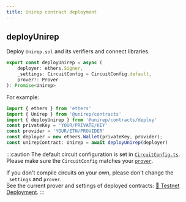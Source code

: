```yaml
---
title: Unirep contract deployment
---
```


## deployUnirep

Deploy `Unirep.sol` and its verifiers and connect libraries.

```ts
export const deployUnirep = async (
    deployer: ethers.Signer,
    _settings: CircuitConfig = CircuitConfig.default,
    prover?: Prover
): Promise<Unirep>
```

For example:

```ts
import { ethers } from 'ethers'
import { Unirep } from '@unirep/contracts'
import { deployUnirep } from '@unirep/contracts/deploy'
const privateKey = 'YOUR/PRIVATE/KEY'
const provider = 'YOUR/ETH/PROVIDER'
const deployer = new ethers.Wallet(privateKey, provider);
const unirepContract: Unirep = await deployUnirep(deployer)
```

:::caution
The default circuit configuration is set in [`CircuitConfig.ts`](https://github.com/Unirep/Unirep/blob/a55f6e77a09627ccc89f75135abb5caf86268f6c/packages/circuits/src/CircuitConfig.ts).<br/>
Please make sure the `CircuitConfig` matches your [`prover`](../circuits-api/prover.md).

If you don't compile circuits on your own, please don't change the `_settings` and `prover`.<br/>
See the current prover and settings of deployed contracts: [🤝 Testnet Deployment](../testnet-deployment.md).
:::